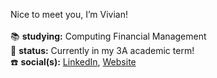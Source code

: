 Nice to meet you, I’m Vivian! <br><br>
📚 <b>studying:</b> Computing Financial Management <br>
📖 <b>status:</b> Currently in my 3A academic term!<br>
☎️ <b>social(s):</b> <a href="https://www.linkedin.com/in/vivianvg/">LinkedIn</a>, [Website](https://vivianyrguo.com/)

<!---
yrvg/yrvg is a ✨ special ✨ repository because its `README.md` (this file) appears on your GitHub profile.
You can click the Preview link to take a look at your changes.
--->
